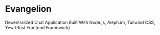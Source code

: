 # Evangelion
Decentralized Chat Application Built With Node.js, Aleph.im, Tailwind CSS, Yew (Rust Frontend Framework)
